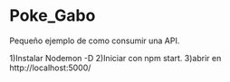 # Poke_Gabo
Pequeño ejemplo de como consumir una API.

1)Instalar Nodemon -D
2)Iniciar con npm start.
3)abrir en http://localhost:5000/
